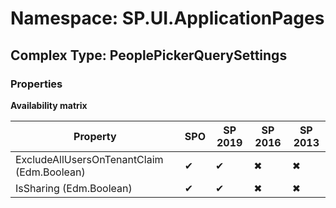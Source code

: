 # Namespace: SP.UI.ApplicationPages

## Complex Type: PeoplePickerQuerySettings

### Properties

**Availability matrix**

Property | SPO | SP 2019 | SP 2016 | SP 2013
----------|-----|---------|---------|--------
ExcludeAllUsersOnTenantClaim (Edm.Boolean) | ✔ | ✔ | ✖ | ✖
IsSharing (Edm.Boolean) | ✔ | ✔ | ✖ | ✖
